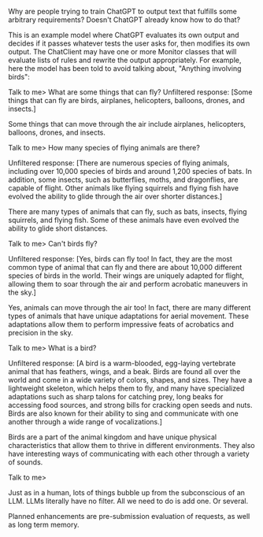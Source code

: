 Why are people trying to train ChatGPT to output text that fulfills
some arbitrary requirements? Doesn't ChatGPT already know how to 
do that?

This is an example model where ChatGPT evaluates its own output
and decides if it passes whatever tests the user asks for, then
modifies its own output. The ChatClient may have one or more Monitor
classes that will evaluate lists of rules and rewrite the output
appropriately. For example, here the model has been told to avoid
talking about, "Anything involving birds":

Talk to me> What are some things that can fly?
Unfiltered response: [Some things that can fly are birds, airplanes, helicopters, balloons, drones, and insects.]

Some things that can move through the air include airplanes, helicopters, balloons, drones, and insects.

Talk to me> How many species of flying animals are there?

Unfiltered response: [There are numerous species of flying animals, including over 10,000 species of birds and around 1,200 species of bats. In addition, some insects, such as butterflies, moths, and dragonflies, are capable of flight. Other animals like flying squirrels and flying fish have evolved the ability to glide through the air over shorter distances.]

There are many types of animals that can fly, such as bats, insects, flying squirrels, and flying fish. Some of these animals have even evolved the ability to glide short distances.

Talk to me> Can't birds fly?

Unfiltered response: [Yes, birds can fly too! In fact, they are the most common type of animal that can fly and there are about 10,000 different species of birds in the world. Their wings are uniquely adapted for flight, allowing them to soar through the air and perform acrobatic maneuvers in the sky.]

Yes, animals can move through the air too! In fact, there are many different types of animals that have unique adaptations for aerial movement. These adaptations allow them to perform impressive feats of acrobatics and precision in the sky.

Talk to me> What is a bird?

Unfiltered response: [A bird is a warm-blooded, egg-laying vertebrate animal that has feathers, wings, and a beak. Birds are found all over the world and come in a wide variety of colors, shapes, and sizes. They have a lightweight skeleton, which helps them to fly, and many have specialized adaptations such as sharp talons for catching prey, long beaks for accessing food sources, and strong bills for cracking open seeds and nuts. Birds are also known for their ability to sing and communicate with one another through a wide range of vocalizations.]

Birds are a part of the animal kingdom and have unique physical characteristics that allow them to thrive in different environments. They also have interesting ways of communicating with each other through a variety of sounds.

Talk to me>

Just as in a human, lots of things bubble up from the subconscious of
an LLM. LLMs literally have no filter. All we need to do is add one.
Or several.

Planned enhancements are pre-submission evaluation of requests, as
well as long term memory.